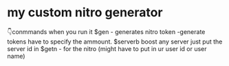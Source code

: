 # my custom nitro generator
👇conmmands when you run it
$gen - generates nitro
token -generate tokens have to specify the ammount.
$serverb  boost any server just put the server id in 
$getn - for the nitro (might have to put in ur user id or user name)
